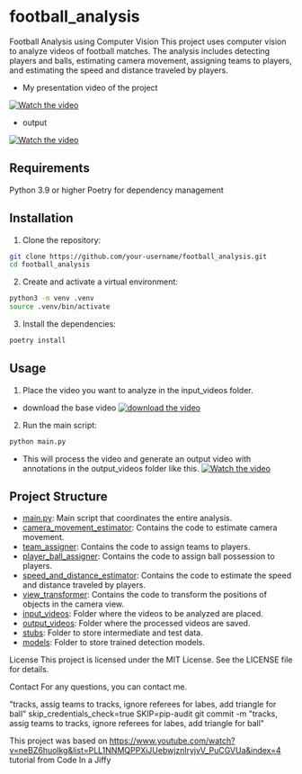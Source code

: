 # football_analysis

Football Analysis using Computer Vision
This project uses computer vision to analyze videos of football matches. The analysis includes detecting players and balls, estimating camera movement, assigning teams to players, and estimating the speed and distance traveled by players.

- My presentation video of the project

[![Watch the video](https://i9.ytimg.com/vi/DAT0duBf7cg/mqdefault.jpg?sqp=CODF1rgG-oaymwEmCMACELQB8quKqQMa8AEB-AHYCIAC0AWKAgwIABABGEQgZSg2MA8=&rs=AOn4CLCCi-mK4WltYImSjKC6QxoQKi_bzA)](https://www.youtube.com/watch?v=DAT0duBf7cg)

- output

[![Watch the video](https://lh3.googleusercontent.com/fife/ALs6j_G2X4QEPJWfVG8KTVht8KbZARCf7kydvIsZBHxKPyDCuWSfbLs9xbtoKJGLwQZfHjdRljP90ufo9-crqju4uUUNy0_AN74J36DeeJdxNE_SwIAcfNe3jjWQrNXXYotqwcyctg7a1q6-IoSsOsov8SdZL-LVo0TDOfelsG7lEk4ZHFM8Nnj8pZFsU2ioUdpXip_U-s8DCo_CATP25wVn-pIwNyaA1BTdB3H9P5Rlv6_uP4ZyeNaWu0VJcOMGuiQ0Vekv7AQo-5D3Fhv5TQXlxd_j4ZuhkQEDvKDVZkRP0qAioLJ03TbJYiTN5gQLVnNtWh43FUTlMe8XepUZlbjQloRkPsRQXwnTOHPZAG-yqu1kOnvftNE2VsKZHcQ9IePDsIF2pEa3MSkuBI8so78_e1lqJhFd2KaFI6F3KOjL1MmsPcRLLmAfpA-M-OVp7qAqf4tr2MyfDGOMouxltBzMPXjjBlejgi-y_fSNFFx3tBSUeUAtpO3YgNxIjz5QTg7Iz2okfcTYCBC934KQCa4PA_JIZgHARPjQkc0x1BObhj--_DyH45wXLhOtRyE3guHpz1U0-jBBsDAQxkZqbcMXHl0yl56YE-uyiNm4UxaHxcVUtYTQLmV6WeC87QcbDrzwbHmZH7RIHw1V6-Ju4PwZncoTlMcdiPlV48zZjAF5NcbHhL9mekYiFpSmuZXxBt_AOsz0lNeNQEwJgRiwM4ndmLmHl0a-YNpWZPn1Dh6uTeZLN0gdofZTk_SyR3rMog-kmGjYQjYcit8Jsf9M6FmSazfV5S0gg9vfZNahbjsukpLoYqVYXBisxinYt-kdqAjepqczZvJtskTva2sFBibT0mrW6VSAj1vi5k8N2HCPU8fT3-CHm7YtMi7aBjiBNCNCDYSsaPSxTD0GY1bnINJfx60KMEcGOsNpMzeolKt4L-eM0dV449H2uBoMD_lJk4zhOu1H9CR2O2JhZEVddJIJio6vBAN7hs0XYR3LySWLJ1lWi8NDSMTuWfqf0AuA_PsOGkGpoBxtbEoj_To3nYfFA_oR7POFRNehMEp8WnPuwNi_pB8cetqXqcXlQm5bdym2CA285lM4Qs-3uCwUiydN2j2AJFl5rHs8oTgwxeSg73-hgbmGfu5HYg4iq1N-PzhgGeR5tcyJ2P-bpiJZrk05Ws5xu9WtG9Ego-vOAAw2_1qDRLSNh7ouXHJ8kIEx5EZtL2qEqSG_6trLBD9KdxIJZ_X1uve65xo8GTYQ5pkF0g8v4Xgy7SXGKuxu89FgkaRq9xzX06LEn-vAZuXJbO30w0XblrkZOBzldsYLnXHrRvnYPClG6pN_lSrwkPq1ZIFypbNUvmipYeq23vD0F2oGsR2XReK4-tb8eMSAaGTeXFb6nuz81uLWLPEvx3HNUX3jDZoVsA2o-qYZMrXgouTuDjyhsOdnfEr3EBdeuJyUOl3Qc0YpWECbze09Uas_Ij0eOwBo5cNYt7eOwcQcan9lKVweq504qiCyNdLXGwReg-3QQ3YYWtk5hMGYWboTpkFd9toDsVClondrvDzJ-fHNXcDUhvFtj-QNORxi5T8R1WNRTvGpxzsMg6DMRIHxKhVqw0XZk4vSzTDj0sfHydpwCIaRagxIlOaYDaxnOyGe8PSeyG0Zm4W2=s320-w320-h200-p-k-nu)](https://drive.google.com/file/d/1tbV0oI5W-_P4mFSZgs3NC5C6UF8qvnUE/view?usp=sharing)


## Requirements
Python 3.9 or higher
Poetry for dependency management

## Installation
1. Clone the repository:
```sh     
git clone https://github.com/your-username/football_analysis.git     
cd football_analysis
```

2. Create and activate a virtual environment:

```sh
python3 -m venv .venv
source .venv/bin/activate
```

3. Install the dependencies:
```sh 
poetry install
```

## Usage
1. Place the video you want to analyze in the input_videos folder.

- download the base video
[![download the video](https://lh3.googleusercontent.com/fife/ALs6j_EzPDU7MWWdBSo9mMWkxHAwtBSAfd6SA6c9R3petRgad7tbzswBIYwxorSMrkA8eqvtjUa-MPER3eqtlY41cx_QQz-Ww26LQ6m6HyCbi6yEZA617eSXIKUJsNx87wGPxpioe8adYIhfZCgJNUBpNu_HNO6V2ei7sB8MjjoLnNoX70QsPylie97FmzCk5w9Lw8vx93vEjKu0jJKflU3SKX_B4AqqmO6xBHHezGDE-c_UISTAoAiVVnkxPhONM4hYJPcNC-TRwj7stSmtIJpWOsgwRFTa_8KWZ33iuSkxi32bUp1FqYa8YhipPX6mnWqFlcOCsQV55t8W_GEVlPdc53ibhGzTzqkklYD_iLB6YHUIPZNVaniqNR9nzr3QIJUd5F-9ZMznd8XtoTWcpBys1Jj_jqV36y_ENkRLIY0L0qn2m2SaMqlqph1tlJ0vwhn8d3PLonFx1c9qrYb4MBlq7orB0zI_k9-1C6oeHi7a7puE5FQmxQWlm9kMNAwBU99xUJ794YsjF2zRxmtWY_axAFLwv3NkWCB5nxd8wY-YZ4V67oHnpTMmyqDbjld9oWm9eF1vTPVwMt0qQOA7APJOLTp8IkaoqmPQh_oaCjTuNtoUYq43i20Wbjg86hFgpB0JCDB-W1Sntjv0ye51Q_5Wc5Fs2Fao5mNVUd_ijWrfJRtXNdHgNzIAaty7S1lS7gsanXjILjaEY0VOdn7CmPn-CfMEoR1aRrqu3IlKlCbPCCZOUNgqu2Yhn8XLcUc7qCUpWIdu-qyX3q9jwAA7l6mBj9OWf_ThTXzGS4oeHgisuXUcKj7VtbjyrEF21TERqgxECEvf_HUJirFd0xuUAEO1i_YlHq_4UlQ_S3f02LA4icmjysZzoa9fF-GvRhBQJn54cm5iYhratHhYJ3uBRH5JYyFWPVEyQm14ozncaHhvr8zepUDoIRMZnIPqybczBK3dUX9G8KcHNK1noaUPYMyy_SRx9TaPFa8aruUnP-JPiP7b6ar71BEeKs--NgzbqzaPPQ2fHjVyxuLzfsvM7bBW8RQw4jg18P2JBaXFIOOdrJRDqxcs_4wdxjwU8l3Sc5thYXw6YpYtbuzCaxrgSa6Q5QD0BZhVSTM9Ui3y6N4RKn2eRBF3wIHzpAzHprQSxCBTvR5AX30GCB0adEsP8smaOgJ4NtbS4xVp0g193hpvAvmUQbxoPdNvt54RrmQnCYZH_gBaFpKPBpOzHNf3_Q8UqsQp7Foitf2zYrSUB2_rS-uwS-cyA9WDkBWcvrkU2IXVgpv8rO5H8HP1lQ_ULadRUs7Q_KlztbB0H1pKjfzzFjEsvjK7SGPYEEz_Q7MZbx0UWMaLZZwLEjBXTQJgs03B_UJKvzqK9lKTCnVXdtH8aJNnluV9S4c8ab83dKzo14xDu3r5rhDi9aEcM1a8fMhoHOoYGVfq5msyIGg0p5oWHt-4fP7aeizk01HAg1Tn9ZV8jRWX2cojIZYYI_oJtw3OCM_Wuz-Tsi7fra8gzc0yYLn3OHToGR0Q0qn88OeEf_NoLDHyMMVfNIrfuR9r8xrOuNEer_ez4i5Bti8gSVZl1y6NYrcQS0iplyaZQeI2iNsviqiRQD8eh897LMbZZhkEHtOR_B86JgWCd5p1GsnX0_sdyf7Xb5zuNw=s320-w320-h200-p-k-nu)](https://drive.google.com/file/d/1I3ynJTaku-2r15ZRgMI1YVe86lvReUzQ/view?usp=drive_link)

2. Run the main script:

```sh
python main.py
```

- This will process the video and generate an output video with annotations in the output_videos folder like this.
[![Watch the video](https://lh3.googleusercontent.com/fife/ALs6j_G2X4QEPJWfVG8KTVht8KbZARCf7kydvIsZBHxKPyDCuWSfbLs9xbtoKJGLwQZfHjdRljP90ufo9-crqju4uUUNy0_AN74J36DeeJdxNE_SwIAcfNe3jjWQrNXXYotqwcyctg7a1q6-IoSsOsov8SdZL-LVo0TDOfelsG7lEk4ZHFM8Nnj8pZFsU2ioUdpXip_U-s8DCo_CATP25wVn-pIwNyaA1BTdB3H9P5Rlv6_uP4ZyeNaWu0VJcOMGuiQ0Vekv7AQo-5D3Fhv5TQXlxd_j4ZuhkQEDvKDVZkRP0qAioLJ03TbJYiTN5gQLVnNtWh43FUTlMe8XepUZlbjQloRkPsRQXwnTOHPZAG-yqu1kOnvftNE2VsKZHcQ9IePDsIF2pEa3MSkuBI8so78_e1lqJhFd2KaFI6F3KOjL1MmsPcRLLmAfpA-M-OVp7qAqf4tr2MyfDGOMouxltBzMPXjjBlejgi-y_fSNFFx3tBSUeUAtpO3YgNxIjz5QTg7Iz2okfcTYCBC934KQCa4PA_JIZgHARPjQkc0x1BObhj--_DyH45wXLhOtRyE3guHpz1U0-jBBsDAQxkZqbcMXHl0yl56YE-uyiNm4UxaHxcVUtYTQLmV6WeC87QcbDrzwbHmZH7RIHw1V6-Ju4PwZncoTlMcdiPlV48zZjAF5NcbHhL9mekYiFpSmuZXxBt_AOsz0lNeNQEwJgRiwM4ndmLmHl0a-YNpWZPn1Dh6uTeZLN0gdofZTk_SyR3rMog-kmGjYQjYcit8Jsf9M6FmSazfV5S0gg9vfZNahbjsukpLoYqVYXBisxinYt-kdqAjepqczZvJtskTva2sFBibT0mrW6VSAj1vi5k8N2HCPU8fT3-CHm7YtMi7aBjiBNCNCDYSsaPSxTD0GY1bnINJfx60KMEcGOsNpMzeolKt4L-eM0dV449H2uBoMD_lJk4zhOu1H9CR2O2JhZEVddJIJio6vBAN7hs0XYR3LySWLJ1lWi8NDSMTuWfqf0AuA_PsOGkGpoBxtbEoj_To3nYfFA_oR7POFRNehMEp8WnPuwNi_pB8cetqXqcXlQm5bdym2CA285lM4Qs-3uCwUiydN2j2AJFl5rHs8oTgwxeSg73-hgbmGfu5HYg4iq1N-PzhgGeR5tcyJ2P-bpiJZrk05Ws5xu9WtG9Ego-vOAAw2_1qDRLSNh7ouXHJ8kIEx5EZtL2qEqSG_6trLBD9KdxIJZ_X1uve65xo8GTYQ5pkF0g8v4Xgy7SXGKuxu89FgkaRq9xzX06LEn-vAZuXJbO30w0XblrkZOBzldsYLnXHrRvnYPClG6pN_lSrwkPq1ZIFypbNUvmipYeq23vD0F2oGsR2XReK4-tb8eMSAaGTeXFb6nuz81uLWLPEvx3HNUX3jDZoVsA2o-qYZMrXgouTuDjyhsOdnfEr3EBdeuJyUOl3Qc0YpWECbze09Uas_Ij0eOwBo5cNYt7eOwcQcan9lKVweq504qiCyNdLXGwReg-3QQ3YYWtk5hMGYWboTpkFd9toDsVClondrvDzJ-fHNXcDUhvFtj-QNORxi5T8R1WNRTvGpxzsMg6DMRIHxKhVqw0XZk4vSzTDj0sfHydpwCIaRagxIlOaYDaxnOyGe8PSeyG0Zm4W2=s320-w320-h200-p-k-nu)](https://drive.google.com/file/d/1tbV0oI5W-_P4mFSZgs3NC5C6UF8qvnUE/view?usp=sharing)



## Project Structure

- [main.py](./main.py): Main script that coordinates the entire analysis.
- [camera_movement_estimator](./camera_movement_estimator): Contains the code to estimate camera movement.
- [team_assigner](./team_assigner): Contains the code to assign teams to players.
- [player_ball_assigner](./player_ball_assigner): Contains the code to assign ball possession to players.
- [speed_and_distance_estimator](./speed_and_distance_estimator): Contains the code to estimate the speed and distance traveled by players.
- [view_transformer](./view_transformer): Contains the code to transform the positions of objects in the camera view.
- [input_videos](./input_videos): Folder where the videos to be analyzed are placed.
- [output_videos](./output_videos): Folder where the processed videos are saved.
- [stubs](./stubs): Folder to store intermediate and test data.
- [models](./models): Folder to store trained detection models.

License
This project is licensed under the MIT License. See the LICENSE file for details.   

Contact
For any questions, you can contact me.   


"tracks, assig teams to tracks, ignore referees for labes, add triangle for ball"
skip_credentials_check=true SKIP=pip-audit git commit -m  "tracks, assig teams to tracks, ignore referees for labes, add triangle for ball"

This project was based on https://www.youtube.com/watch?v=neBZ6huolkg&list=PLL1NNMQPPXiJUebwjznlryjvV_PuCGVUa&index=4 tutorial from Code In a Jiffy